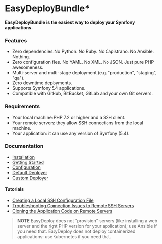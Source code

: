 

EasyDeployBundle*
================

**EasyDeployBundle is the easiest way to deploy your Symfony applications.**

### Features

  * Zero dependencies. No Python. No Ruby. No Capistrano. No Ansible. Nothing.
  * Zero configuration files. No YAML. No XML. No JSON. Just pure PHP awesomeness.
  * Multi-server and multi-stage deployment (e.g. "production", "staging", "qa").
  * Zero downtime deployments.
  * Supports Symfony 5.4 applications.
  * Compatible with GitHub, BitBucket, GitLab and your own Git servers.

### Requirements

  * Your local machine: PHP 7.2 or higher and a SSH client.
  * Your remote servers: they allow SSH connections from the local machine.
  * Your application: it can use any version of Symfony (5.4).

### Documentation

* [Installation](doc/installation.md)
* [Getting Started](doc/getting-started.md)
* [Configuration](doc/configuration.md)
* [Default Deployer](doc/default-deployer.md)
* [Custom Deployer](doc/custom-deployer.md)

#### Tutorials

* [Creating a Local SSH Configuration File](doc/tutorials/local-ssh-config.md)
* [Troubleshooting Connection Issues to Remote SSH Servers](doc/tutorials/remote-ssh-config.md)
* [Cloning the Application Code on Remote Servers](doc/tutorials/remote-code-cloning.md)

> **NOTE**
> EasyDeploy does not "provision" servers (like installing a web server and the
> right PHP version for your application); use Ansible if you need that.
> EasyDeploy does not deploy containerized applications: use Kubernetes if you
> need that.
